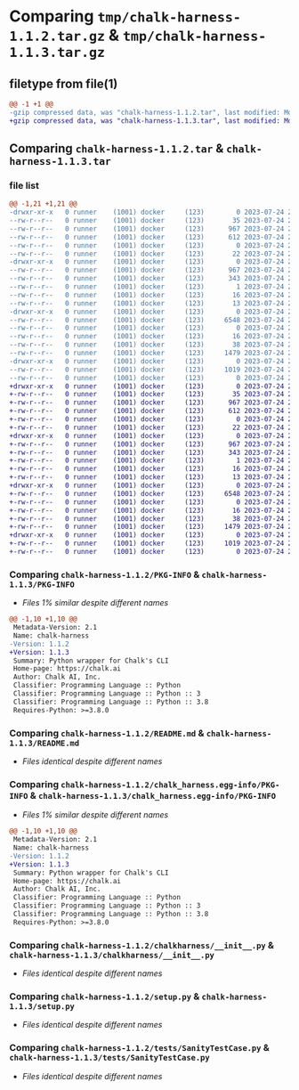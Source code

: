 # Comparing `tmp/chalk-harness-1.1.2.tar.gz` & `tmp/chalk-harness-1.1.3.tar.gz`

## filetype from file(1)

```diff
@@ -1 +1 @@
-gzip compressed data, was "chalk-harness-1.1.2.tar", last modified: Mon Jul 24 20:16:05 2023, max compression
+gzip compressed data, was "chalk-harness-1.1.3.tar", last modified: Mon Jul 24 21:38:36 2023, max compression
```

## Comparing `chalk-harness-1.1.2.tar` & `chalk-harness-1.1.3.tar`

### file list

```diff
@@ -1,21 +1,21 @@
-drwxr-xr-x   0 runner    (1001) docker     (123)        0 2023-07-24 20:16:05.883679 chalk-harness-1.1.2/
--rw-r--r--   0 runner    (1001) docker     (123)       35 2023-07-24 20:15:51.000000 chalk-harness-1.1.2/.gitignore
--rw-r--r--   0 runner    (1001) docker     (123)      967 2023-07-24 20:16:05.883679 chalk-harness-1.1.2/PKG-INFO
--rw-r--r--   0 runner    (1001) docker     (123)      612 2023-07-24 20:15:51.000000 chalk-harness-1.1.2/README.md
--rw-r--r--   0 runner    (1001) docker     (123)        0 2023-07-24 20:15:51.000000 chalk-harness-1.1.2/__init__.py
--rw-r--r--   0 runner    (1001) docker     (123)       22 2023-07-24 20:15:51.000000 chalk-harness-1.1.2/_version.py
-drwxr-xr-x   0 runner    (1001) docker     (123)        0 2023-07-24 20:16:05.879679 chalk-harness-1.1.2/chalk_harness.egg-info/
--rw-r--r--   0 runner    (1001) docker     (123)      967 2023-07-24 20:16:05.000000 chalk-harness-1.1.2/chalk_harness.egg-info/PKG-INFO
--rw-r--r--   0 runner    (1001) docker     (123)      343 2023-07-24 20:16:05.000000 chalk-harness-1.1.2/chalk_harness.egg-info/SOURCES.txt
--rw-r--r--   0 runner    (1001) docker     (123)        1 2023-07-24 20:16:05.000000 chalk-harness-1.1.2/chalk_harness.egg-info/dependency_links.txt
--rw-r--r--   0 runner    (1001) docker     (123)       16 2023-07-24 20:16:05.000000 chalk-harness-1.1.2/chalk_harness.egg-info/requires.txt
--rw-r--r--   0 runner    (1001) docker     (123)       13 2023-07-24 20:16:05.000000 chalk-harness-1.1.2/chalk_harness.egg-info/top_level.txt
-drwxr-xr-x   0 runner    (1001) docker     (123)        0 2023-07-24 20:16:05.879679 chalk-harness-1.1.2/chalkharness/
--rw-r--r--   0 runner    (1001) docker     (123)     6548 2023-07-24 20:15:51.000000 chalk-harness-1.1.2/chalkharness/__init__.py
--rw-r--r--   0 runner    (1001) docker     (123)        0 2023-07-24 20:15:51.000000 chalk-harness-1.1.2/chalkharness/py.typed
--rw-r--r--   0 runner    (1001) docker     (123)       16 2023-07-24 20:15:51.000000 chalk-harness-1.1.2/requirements.txt
--rw-r--r--   0 runner    (1001) docker     (123)       38 2023-07-24 20:16:05.883679 chalk-harness-1.1.2/setup.cfg
--rw-r--r--   0 runner    (1001) docker     (123)     1479 2023-07-24 20:15:51.000000 chalk-harness-1.1.2/setup.py
-drwxr-xr-x   0 runner    (1001) docker     (123)        0 2023-07-24 20:16:05.883679 chalk-harness-1.1.2/tests/
--rw-r--r--   0 runner    (1001) docker     (123)     1019 2023-07-24 20:15:51.000000 chalk-harness-1.1.2/tests/SanityTestCase.py
--rw-r--r--   0 runner    (1001) docker     (123)        0 2023-07-24 20:15:51.000000 chalk-harness-1.1.2/tests/__init__.py
+drwxr-xr-x   0 runner    (1001) docker     (123)        0 2023-07-24 21:38:36.790458 chalk-harness-1.1.3/
+-rw-r--r--   0 runner    (1001) docker     (123)       35 2023-07-24 21:38:24.000000 chalk-harness-1.1.3/.gitignore
+-rw-r--r--   0 runner    (1001) docker     (123)      967 2023-07-24 21:38:36.790458 chalk-harness-1.1.3/PKG-INFO
+-rw-r--r--   0 runner    (1001) docker     (123)      612 2023-07-24 21:38:24.000000 chalk-harness-1.1.3/README.md
+-rw-r--r--   0 runner    (1001) docker     (123)        0 2023-07-24 21:38:24.000000 chalk-harness-1.1.3/__init__.py
+-rw-r--r--   0 runner    (1001) docker     (123)       22 2023-07-24 21:38:24.000000 chalk-harness-1.1.3/_version.py
+drwxr-xr-x   0 runner    (1001) docker     (123)        0 2023-07-24 21:38:36.790458 chalk-harness-1.1.3/chalk_harness.egg-info/
+-rw-r--r--   0 runner    (1001) docker     (123)      967 2023-07-24 21:38:36.000000 chalk-harness-1.1.3/chalk_harness.egg-info/PKG-INFO
+-rw-r--r--   0 runner    (1001) docker     (123)      343 2023-07-24 21:38:36.000000 chalk-harness-1.1.3/chalk_harness.egg-info/SOURCES.txt
+-rw-r--r--   0 runner    (1001) docker     (123)        1 2023-07-24 21:38:36.000000 chalk-harness-1.1.3/chalk_harness.egg-info/dependency_links.txt
+-rw-r--r--   0 runner    (1001) docker     (123)       16 2023-07-24 21:38:36.000000 chalk-harness-1.1.3/chalk_harness.egg-info/requires.txt
+-rw-r--r--   0 runner    (1001) docker     (123)       13 2023-07-24 21:38:36.000000 chalk-harness-1.1.3/chalk_harness.egg-info/top_level.txt
+drwxr-xr-x   0 runner    (1001) docker     (123)        0 2023-07-24 21:38:36.790458 chalk-harness-1.1.3/chalkharness/
+-rw-r--r--   0 runner    (1001) docker     (123)     6548 2023-07-24 21:38:24.000000 chalk-harness-1.1.3/chalkharness/__init__.py
+-rw-r--r--   0 runner    (1001) docker     (123)        0 2023-07-24 21:38:24.000000 chalk-harness-1.1.3/chalkharness/py.typed
+-rw-r--r--   0 runner    (1001) docker     (123)       16 2023-07-24 21:38:24.000000 chalk-harness-1.1.3/requirements.txt
+-rw-r--r--   0 runner    (1001) docker     (123)       38 2023-07-24 21:38:36.790458 chalk-harness-1.1.3/setup.cfg
+-rw-r--r--   0 runner    (1001) docker     (123)     1479 2023-07-24 21:38:24.000000 chalk-harness-1.1.3/setup.py
+drwxr-xr-x   0 runner    (1001) docker     (123)        0 2023-07-24 21:38:36.790458 chalk-harness-1.1.3/tests/
+-rw-r--r--   0 runner    (1001) docker     (123)     1019 2023-07-24 21:38:24.000000 chalk-harness-1.1.3/tests/SanityTestCase.py
+-rw-r--r--   0 runner    (1001) docker     (123)        0 2023-07-24 21:38:24.000000 chalk-harness-1.1.3/tests/__init__.py
```

### Comparing `chalk-harness-1.1.2/PKG-INFO` & `chalk-harness-1.1.3/PKG-INFO`

 * *Files 1% similar despite different names*

```diff
@@ -1,10 +1,10 @@
 Metadata-Version: 2.1
 Name: chalk-harness
-Version: 1.1.2
+Version: 1.1.3
 Summary: Python wrapper for Chalk's CLI
 Home-page: https://chalk.ai
 Author: Chalk AI, Inc.
 Classifier: Programming Language :: Python
 Classifier: Programming Language :: Python :: 3
 Classifier: Programming Language :: Python :: 3.8
 Requires-Python: >=3.8.0
```

### Comparing `chalk-harness-1.1.2/README.md` & `chalk-harness-1.1.3/README.md`

 * *Files identical despite different names*

### Comparing `chalk-harness-1.1.2/chalk_harness.egg-info/PKG-INFO` & `chalk-harness-1.1.3/chalk_harness.egg-info/PKG-INFO`

 * *Files 1% similar despite different names*

```diff
@@ -1,10 +1,10 @@
 Metadata-Version: 2.1
 Name: chalk-harness
-Version: 1.1.2
+Version: 1.1.3
 Summary: Python wrapper for Chalk's CLI
 Home-page: https://chalk.ai
 Author: Chalk AI, Inc.
 Classifier: Programming Language :: Python
 Classifier: Programming Language :: Python :: 3
 Classifier: Programming Language :: Python :: 3.8
 Requires-Python: >=3.8.0
```

### Comparing `chalk-harness-1.1.2/chalkharness/__init__.py` & `chalk-harness-1.1.3/chalkharness/__init__.py`

 * *Files identical despite different names*

### Comparing `chalk-harness-1.1.2/setup.py` & `chalk-harness-1.1.3/setup.py`

 * *Files identical despite different names*

### Comparing `chalk-harness-1.1.2/tests/SanityTestCase.py` & `chalk-harness-1.1.3/tests/SanityTestCase.py`

 * *Files identical despite different names*

